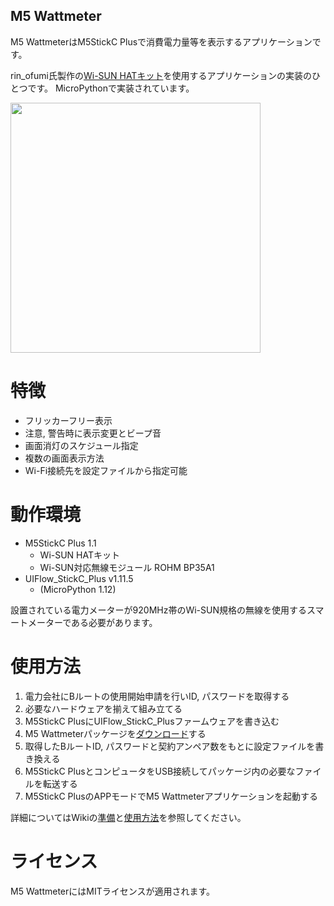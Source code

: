 M5 Wattmeter
-----

M5 WattmeterはM5StickC Plusで消費電力量等を表示するアプリケーションです。

rin_ofumi氏製作の[Wi-SUN HATキット](https://kitto-yakudatsu.com/archives/7206)を使用するアプリケーションの実装のひとつです。
MicroPythonで実装されています。

<img src="https://user-images.githubusercontent.com/359700/231117382-a7e43c4f-b37d-44df-bb3f-8dd4244f88b5.jpg" width="400">

# 特徴

* フリッカーフリー表示
* 注意, 警告時に表示変更とビープ音
* 画面消灯のスケジュール指定
* 複数の画面表示方法
* Wi-Fi接続先を設定ファイルから指定可能

# 動作環境

* M5StickC Plus 1.1
    * Wi-SUN HATキット
    * Wi-SUN対応無線モジュール ROHM BP35A1
* UIFlow_StickC_Plus v1.11.5
    * (MicroPython 1.12)

設置されている電力メーターが920MHz帯のWi-SUN規格の無線を使用するスマートメーターである必要があります。

# 使用方法

1. 電力会社にBルートの使用開始申請を行いID, パスワードを取得する
2. 必要なハードウェアを揃えて組み立てる
3. M5StickC PlusにUIFlow_StickC_Plusファームウェアを書き込む
4. M5 Wattmeterパッケージを[ダウンロード](https://github.com/zuku/m5-wattmeter/releases/latest)する
5. 取得したBルートID, パスワードと契約アンペア数をもとに設定ファイルを書き換える
6. M5StickC PlusとコンピュータをUSB接続してパッケージ内の必要なファイルを転送する
7. M5StickC PlusのAPPモードでM5 Wattmeterアプリケーションを起動する

詳細についてはWikiの[準備](https://github.com/zuku/m5-wattmeter/wiki/Preparation)と[使用方法](https://github.com/zuku/m5-wattmeter/wiki/Usage)を参照してください。

# ライセンス

M5 WattmeterにはMITライセンスが適用されます。
